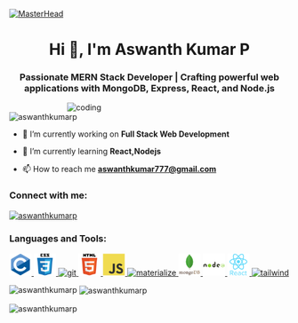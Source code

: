 [![MasterHead](https://camo.githubusercontent.com/779e2659d689ecaf69d8d08cebd98c27e8641d575fb395c5333732c834f463d1/68747470733a2f2f7062732e7477696d672e636f6d2f6d656469612f44516c4f735a7956414141586641782e6a7067)](https://github.com/aswanthkumarp)

<h1 align="center">Hi 👋, I'm Aswanth Kumar P</h1>
<h3 align="center">Passionate MERN Stack Developer | Crafting powerful web applications with MongoDB, Express, React, and Node.js</h3>
<img align="right" alt="coding" width="400" src="https://camo.githubusercontent.com/c1dcb74cc1c1835b1d716f5051499a2814c683c806b15f04b0eba492863703e9/68747470733a2f2f63646e2e6472696262626c652e636f6d2f75736572732f3733303730332f73637265656e73686f74732f363538313234332f6176656e746f2e676966"/>
<p align="left"> <img src="https://komarev.com/ghpvc/?username=aswanthkumarp&label=Profile%20views&color=0e75b6&style=flat" alt="aswanthkumarp" /> </p>

- 🔭 I’m currently working on **Full Stack Web Development**

- 🌱 I’m currently learning **React,Nodejs**

- 📫 How to reach me **aswanthkumar777@gmail.com**

<h3 align="left">Connect with me:</h3>
<p align="left">
<a href="https://linkedin.com/in/aswanthkumarp" target="blank"><img align="center" src="https://raw.githubusercontent.com/rahuldkjain/github-profile-readme-generator/master/src/images/icons/Social/linked-in-alt.svg" alt="aswanthkumarp" height="30" width="40" /></a>
</p>

<h3 align="left">Languages and Tools:</h3>
<p align="left"> <a href="https://www.cprogramming.com/" target="_blank" rel="noreferrer"> <img src="https://raw.githubusercontent.com/devicons/devicon/master/icons/c/c-original.svg" alt="c" width="40" height="40"/> </a> <a href="https://www.w3schools.com/css/" target="_blank" rel="noreferrer"> <img src="https://raw.githubusercontent.com/devicons/devicon/master/icons/css3/css3-original-wordmark.svg" alt="css3" width="40" height="40"/> </a> <a href="https://git-scm.com/" target="_blank" rel="noreferrer"> <img src="https://www.vectorlogo.zone/logos/git-scm/git-scm-icon.svg" alt="git" width="40" height="40"/> </a> <a href="https://www.w3.org/html/" target="_blank" rel="noreferrer"> <img src="https://raw.githubusercontent.com/devicons/devicon/master/icons/html5/html5-original-wordmark.svg" alt="html5" width="40" height="40"/> </a> <a href="https://developer.mozilla.org/en-US/docs/Web/JavaScript" target="_blank" rel="noreferrer"> <img src="https://raw.githubusercontent.com/devicons/devicon/master/icons/javascript/javascript-original.svg" alt="javascript" width="40" height="40"/> </a> <a href="https://materializecss.com/" target="_blank" rel="noreferrer"> <img src="https://raw.githubusercontent.com/prplx/svg-logos/5585531d45d294869c4eaab4d7cf2e9c167710a9/svg/materialize.svg" alt="materialize" width="40" height="40"/> </a> <a href="https://www.mongodb.com/" target="_blank" rel="noreferrer"> <img src="https://raw.githubusercontent.com/devicons/devicon/master/icons/mongodb/mongodb-original-wordmark.svg" alt="mongodb" width="40" height="40"/> </a> <a href="https://nodejs.org" target="_blank" rel="noreferrer"> <img src="https://raw.githubusercontent.com/devicons/devicon/master/icons/nodejs/nodejs-original-wordmark.svg" alt="nodejs" width="40" height="40"/> </a> <a href="https://reactjs.org/" target="_blank" rel="noreferrer"> <img src="https://raw.githubusercontent.com/devicons/devicon/master/icons/react/react-original-wordmark.svg" alt="react" width="40" height="40"/> </a> <a href="https://tailwindcss.com/" target="_blank" rel="noreferrer"> <img src="https://www.vectorlogo.zone/logos/tailwindcss/tailwindcss-icon.svg" alt="tailwind" width="40" height="40"/> </a> </p>

<p><img align="left" src="https://github-readme-stats.vercel.app/api/top-langs?username=aswanthkumarp&show_icons=true&locale=en&layout=compact" alt="aswanthkumarp" /></p>

<p>&nbsp;<img align="center" src="https://github-readme-stats.vercel.app/api?username=aswanthkumarp&show_icons=true&locale=en" alt="aswanthkumarp" /></p>

<p><img align="center" src="https://github-readme-streak-stats.herokuapp.com/?user=aswanthkumarp&" alt="aswanthkumarp" /></p>
